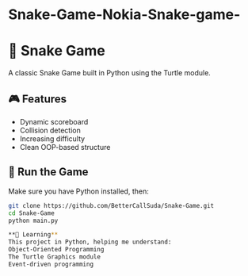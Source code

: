 # Snake-Game-Nokia-Snake-game-
# 🐍 Snake Game

A classic Snake Game built in Python using the Turtle module.

## 🎮 Features
- Dynamic scoreboard
- Collision detection
- Increasing difficulty
- Clean OOP-based structure

## 🚀 Run the Game
Make sure you have Python installed, then:
```bash
git clone https://github.com/BetterCallSuda/Snake-Game.git
cd Snake-Game
python main.py

**🧠 Learning**
This project in Python, helping me understand:
Object-Oriented Programming
The Turtle Graphics module
Event-driven programming
